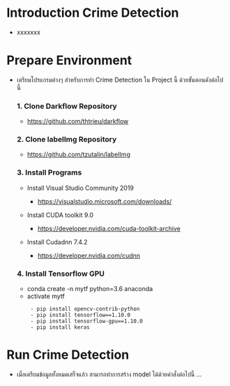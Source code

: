 # Introduction Crime Detection 
- xxxxxxx


# Prepare Environment
- เตรียมโปรแกรมต่างๆ สำหรับการทำ Crime Detection ใน Project นี้ ด้วยขั้นตอนดังต่อไปนี้
  ### 1. Clone Darkflow Repository
  - https://github.com/thtrieu/darkflow

  ### 2. Clone labelImg Repository
  - https://github.com/tzutalin/labelImg

  ### 3. Install Programs
  - Install Visual Studio Community 2019
    - https://visualstudio.microsoft.com/downloads/

  - Install CUDA toolkit 9.0
    - https://developer.nvidia.com/cuda-toolkit-archive

  - Install Cudadnn 7.4.2
    - https://developer.nvidia.com/cudnn

  ### 4. Install Tensorflow GPU
  - conda create -n mytf python=3.6 anaconda
  - activate mytf
     ```
      - pip install opencv-contrib-python
      - pip install tensorflow==1.10.0
      - pip install tensorflow-gpu==1.10.0
      - pip install keras
      ```

    
# Run Crime Detection
- เมื่อเตรียมข้อมูลทั้งหมดเสร็จแล้ว สามารถทำการสร้าง model ได้ด้วยคำสั่งต่อไปนี้ 
  ...
